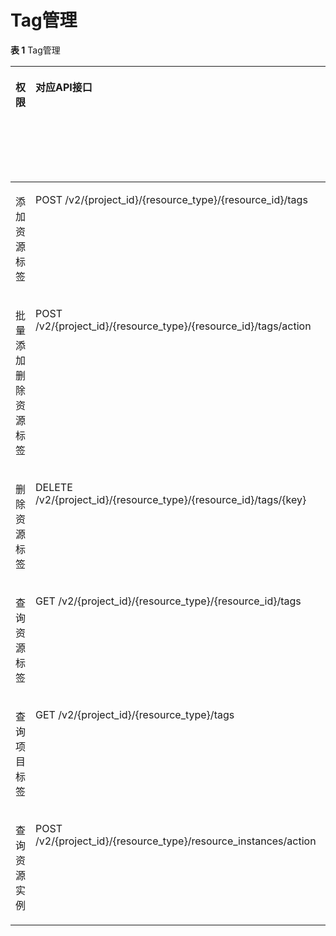 # Tag管理<a name="dns_api_70005"></a>

**表 1**  Tag管理

<a name="table930910161495"></a>
<table><thead align="left"><tr id="row1015517691"><th class="cellrowborder" valign="top" width="14.78%" id="mcps1.2.7.1.1"><p id="p0163172093"><a name="p0163172093"></a><a name="p0163172093"></a>权限</p>
</th>
<th class="cellrowborder" valign="top" width="21.959999999999997%" id="mcps1.2.7.1.2"><p id="p18295111810169"><a name="p18295111810169"></a><a name="p18295111810169"></a>对应API接口</p>
</th>
<th class="cellrowborder" valign="top" width="15.35%" id="mcps1.2.7.1.3"><p id="p15509182516274"><a name="p15509182516274"></a><a name="p15509182516274"></a>授权项（Action）</p>
</th>
<th class="cellrowborder" valign="top" width="19.900000000000002%" id="mcps1.2.7.1.4"><p id="p94009499502"><a name="p94009499502"></a><a name="p94009499502"></a>依赖的授权项</p>
</th>
<th class="cellrowborder" valign="top" width="11.940000000000001%" id="mcps1.2.7.1.5"><p id="p1838971541713"><a name="p1838971541713"></a><a name="p1838971541713"></a>IAM项目</p>
<p id="p93891815181714"><a name="p93891815181714"></a><a name="p93891815181714"></a><span>(Project)</span></p>
</th>
<th class="cellrowborder" valign="top" width="16.07%" id="mcps1.2.7.1.6"><p id="p475572121720"><a name="p475572121720"></a><a name="p475572121720"></a>企业项目<span>(Enterprise Project)</span></p>
</th>
</tr>
</thead>
<tbody><tr id="row10301317997"><td class="cellrowborder" valign="top" width="14.78%" headers="mcps1.2.7.1.1 "><p id="p193014171397"><a name="p193014171397"></a><a name="p193014171397"></a>添加资源标签</p>
</td>
<td class="cellrowborder" valign="top" width="21.959999999999997%" headers="mcps1.2.7.1.2 "><p id="p4299131871615"><a name="p4299131871615"></a><a name="p4299131871615"></a>POST /v2/{project_id}/{resource_type}/{resource_id}/tags</p>
</td>
<td class="cellrowborder" rowspan="3" valign="top" width="15.35%" headers="mcps1.2.7.1.3 "><p id="p55122025112715"><a name="p55122025112715"></a><a name="p55122025112715"></a>dns:tag:set</p>
</td>
<td class="cellrowborder" rowspan="3" valign="top" width="19.900000000000002%" headers="mcps1.2.7.1.4 "><p id="p859344013514"><a name="p859344013514"></a><a name="p859344013514"></a>-</p>
</td>
<td class="cellrowborder" rowspan="3" valign="top" width="11.940000000000001%" headers="mcps1.2.7.1.5 "><p id="p17588650165114"><a name="p17588650165114"></a><a name="p17588650165114"></a>√</p>
</td>
<td class="cellrowborder" rowspan="3" valign="top" width="16.07%" headers="mcps1.2.7.1.6 "><p id="p982365825119"><a name="p982365825119"></a><a name="p982365825119"></a>×</p>
</td>
</tr>
<tr id="row831517395"><td class="cellrowborder" valign="top" headers="mcps1.2.7.1.1 "><p id="p11316173913"><a name="p11316173913"></a><a name="p11316173913"></a>批量添加删除资源标签</p>
</td>
<td class="cellrowborder" valign="top" headers="mcps1.2.7.1.2 "><p id="p1029951818161"><a name="p1029951818161"></a><a name="p1029951818161"></a>POST /v2/{project_id}/{resource_type}/{resource_id}/tags/action</p>
</td>
</tr>
<tr id="row11311417194"><td class="cellrowborder" valign="top" headers="mcps1.2.7.1.1 "><p id="p53111720913"><a name="p53111720913"></a><a name="p53111720913"></a>删除资源标签</p>
</td>
<td class="cellrowborder" valign="top" headers="mcps1.2.7.1.2 "><p id="p12299201861615"><a name="p12299201861615"></a><a name="p12299201861615"></a>DELETE /v2/{project_id}/{resource_type}/{resource_id}/tags/{key}</p>
</td>
</tr>
<tr id="row2313177914"><td class="cellrowborder" valign="top" width="14.78%" headers="mcps1.2.7.1.1 "><p id="p18311317497"><a name="p18311317497"></a><a name="p18311317497"></a>查询资源标签</p>
</td>
<td class="cellrowborder" valign="top" width="21.959999999999997%" headers="mcps1.2.7.1.2 "><p id="p1299101818163"><a name="p1299101818163"></a><a name="p1299101818163"></a>GET /v2/{project_id}/{resource_type}/{resource_id}/tags</p>
</td>
<td class="cellrowborder" rowspan="3" valign="top" width="15.35%" headers="mcps1.2.7.1.3 "><p id="p851262522715"><a name="p851262522715"></a><a name="p851262522715"></a>dns:tag:get</p>
</td>
<td class="cellrowborder" rowspan="3" valign="top" width="19.900000000000002%" headers="mcps1.2.7.1.4 "><p id="p13584123615116"><a name="p13584123615116"></a><a name="p13584123615116"></a>-</p>
</td>
<td class="cellrowborder" rowspan="3" valign="top" width="11.940000000000001%" headers="mcps1.2.7.1.5 "><p id="p174151953175116"><a name="p174151953175116"></a><a name="p174151953175116"></a>√</p>
</td>
<td class="cellrowborder" rowspan="3" valign="top" width="16.07%" headers="mcps1.2.7.1.6 "><p id="p7341756205115"><a name="p7341756205115"></a><a name="p7341756205115"></a>×</p>
</td>
</tr>
<tr id="row173219171992"><td class="cellrowborder" valign="top" headers="mcps1.2.7.1.1 "><p id="p123221712917"><a name="p123221712917"></a><a name="p123221712917"></a>查询项目标签</p>
</td>
<td class="cellrowborder" valign="top" headers="mcps1.2.7.1.2 "><p id="p5299718171612"><a name="p5299718171612"></a><a name="p5299718171612"></a>GET /v2/{project_id}/{resource_type}/tags</p>
</td>
</tr>
<tr id="row17323171397"><td class="cellrowborder" valign="top" headers="mcps1.2.7.1.1 "><p id="p173210171594"><a name="p173210171594"></a><a name="p173210171594"></a>查询资源实例</p>
</td>
<td class="cellrowborder" valign="top" headers="mcps1.2.7.1.2 "><p id="p19299618171612"><a name="p19299618171612"></a><a name="p19299618171612"></a>POST /v2/{project_id}/{resource_type}/resource_instances/action</p>
</td>
</tr>
</tbody>
</table>

